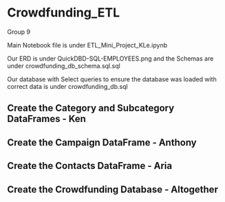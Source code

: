 # Crowdfunding_ETL
Group 9 

Main Notebook file is under ETL_Mini_Project_KLe.ipynb

Our ERD is under QuickDBD-SQL-EMPLOYEES.png and the Schemas are under crowdfunding_db_schema.sql.sql

Our database with Select queries to ensure the database was loaded with correct data is under crowdfunding_db.sql

## Create the Category and Subcategory DataFrames - Ken

## Create the Campaign DataFrame - Anthony

## Create the Contacts DataFrame - Aria

## Create the Crowdfunding Database - Altogether


